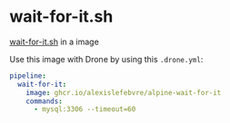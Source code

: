 # wait-for-it.sh

[wait-for-it.sh](https://github.com/vishnubob/wait-for-it) in a image

Use this image with Drone by using this `.drone.yml`:

```yml
pipeline:
  wait-for-it:
    image: ghcr.io/alexislefebvre/alpine-wait-for-it
    commands:
      - mysql:3306 --timeout=60
```
